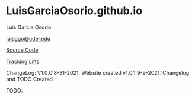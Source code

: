 # LuisGarciaOsorio.github.io

Luis Garcia Osorio

luisggo@udel.edu

[Source Code](https://github.com/LuisGarciaOsorio/LuisGarciaOsorio.github.io)

<a href="Tracking Lifts.html" title="Tracking Lifts"> Tracking Lifts</a>

ChangeLog:
V1.0.0 8-31-2021: Website created
v1.0.1 9-9-2021: Changelog and TODO Created

TODO:


